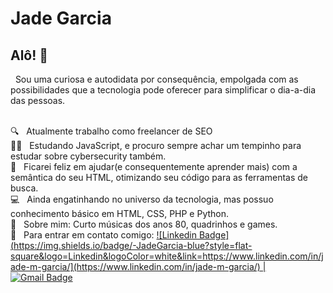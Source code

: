 


# Jade Garcia

## Alô! :wave:

&nbsp; Sou uma curiosa e autodidata por consequência, empolgada com as possibilidades que a tecnologia pode oferecer para simplificar o dia-a-dia das pessoas. 

<br/> 🔍 &nbsp; Atualmente trabalho como freelancer de SEO
<br/> 👩‍💻 &nbsp; Estudando JavaScript, e procuro sempre achar um tempinho para estudar sobre cybersecurity também.
<br/> 💚 &nbsp; Ficarei feliz em ajudar(e consequentemente aprender mais) com a semântica do seu HTML, otimizando seu código para as ferramentas de busca.
<br/> :computer: &nbsp; Ainda engatinhando no universo da tecnologia, mas possuo conhecimento básico em HTML, CSS, PHP e Python.
<br/> 💬 &nbsp; Sobre mim: Curto músicas dos anos 80, quadrinhos e games.
<br/> :email: &nbsp; Para entrar em contato comigo: [![Linkedin Badge](https://img.shields.io/badge/-JadeGarcia-blue?style=flat-square&logo=Linkedin&logoColor=white&link=https://www.linkedin.com/in/jade-m-garcia/](https://www.linkedin.com/in/jade-m-garcia/)
|
![Gmail Badge](https://img.shields.io/badge/jadegarcia.seo@gmail.com-c14438?style=flat-square&logo=Gmail&logoColor=white&link=mailto:jadegarcia.seo@gmail.com)](mailto:jadegarcia.seo@gmail.com)
